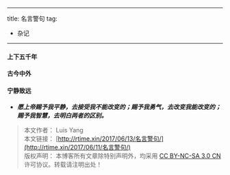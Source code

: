 
---
title: 名言警句
tag:
   - 杂记
---

#### 上下五千年 ####



#### 古今中外 ####


#### 宁静致远 ####
- ***愿上帝赐予我平静，去接受我不能改变的；赐予我勇气，去改变我能改变的；赐予我智慧，去明白两者的区别。***

> 本文作者： Luis Yang    
>本文链接： [http://rtime.xin/2017/06/13/名言警句/](http://rtime.xin/2017/06/11/名言警句/)    
>版权声明： 本博客所有文章除特别声明外，均采用 [CC BY-NC-SA 3.0 CN](http://creativecommons.org/licenses/by-nc-sa/3.0/cn/) 许可协议。转载请注明出处！   